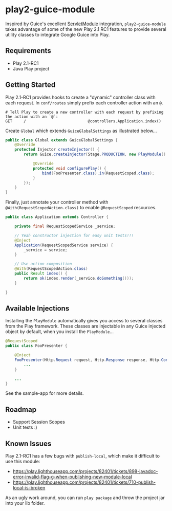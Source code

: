 # play2-guice-module

Inspired by Guice's excellent [ServletModule](http://code.google.com/p/google-guice/wiki/ServletModule) integration, `play2-guice-module` takes advantage of some of the new Play 2.1 RC1 features to provide several utility classes to integrate Google Guice into Play.

## Requirements
* Play 2.1-RC1
* Java Play project

## Getting Started

Play 2.1-RC1 provides hooks to create a "dynamic" controller class with each request.  In `conf/routes` simply prefix each controller action with an `@`.

```
# Tell Play to create a new controller with each request by prefixing the action with an `@`:
GET     /                           @controllers.Application.index()
```

Create `Global` which extends `GuiceGlobalSettings` as illustrated below...

```java
public class Global extends GuiceGlobalSettings {
    @Override
    protected Injector createInjector() {
        return Guice.createInjector(Stage.PRODUCTION, new PlayModule() {

            @Override
            protected void configurePlay() {
                bind(FooPresenter.class).in(RequestScoped.class);
            }
        });
    }
}
```

Finally, just annotate your controller method with `@With(RequestScopedAction.class)` to enable `@RequestScoped` resources.

```java
public class Application extends Controller {

    private final RequestScopedService _service;

    // Yeah constructor injection for easy unit tests!!!
    @Inject
    Application(RequestScopedService service) {
        _service = service;
    }

    // Use action composition
    @With(RequestScopedAction.class)
    public Result index() {
        return ok(index.render(_service.doSomething()));
    }

}
```

## Available Injections
Installing the `PlayModule` automatically gives you access to several classes from the Play framework.  These classes are injectable in any Guice injected object by default, when you install the `PlayModule`...

```java
@RequestScoped
public class FooPresenter {

    @Inject
    FooPresenter(Http.Request request, Http.Response response, Http.Context context) {
        ...
    }

    ...
}
```

See the sample-app for more details.

## Roadmap

* Support Session Scopes
* Unit tests :)

## Known Issues

Play 2.1-RC1 has a few bugs with `publish-local`, which make it difficult to use this module:

* https://play.lighthouseapp.com/projects/82401/tickets/898-javadoc-error-invalid-flag-g-when-publishing-new-module-local
* https://play.lighthouseapp.com/projects/82401/tickets/710-publish-local-is-broken

As an ugly work around, you can run `play package` and throw the project jar into your lib folder.
